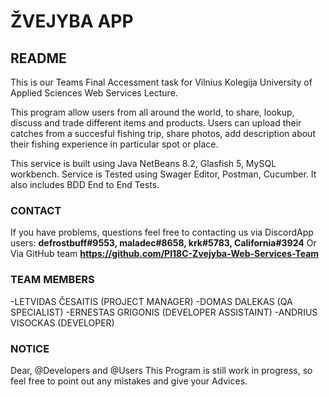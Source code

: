 # ŽVEJYBA APP

## README

This is our Teams Final Accessment task for Vilnius Kolegija University of Applied Sciences Web Services Lecture.

This program allow users from all around the world, to share, lookup, discuss and trade different items and products. 
Users can upload their catches from a succesful fishing trip, share photos, add description about their fishing experience in particular spot or place.

This service is built using Java NetBeans 8.2, Glasfish 5, MySQL workbench. Service is Tested using Swager Editor, Postman, Cucumber. It also includes BDD End to End Tests.

### CONTACT

If you have problems, questions feel free to contacting us via DiscordApp users:
**defrostbuff#9553, maladec#8658, krk#5783, California#3924**
Or Via GitHub team **https://github.com/PI18C-Zvejyba-Web-Services-Team**

### TEAM MEMBERS

-LETVIDAS ČESAITIS (PROJECT MANAGER)
-DOMAS DALEKAS (QA SPECIALIST)
-ERNESTAS GRIGONIS (DEVELOPER ASSISTAINT)
-ANDRIUS VISOCKAS (DEVELOPER)

### NOTICE

Dear, @Developers and @Users
This Program is still work in progress, so feel free to point out any mistakes and give your Advices.

